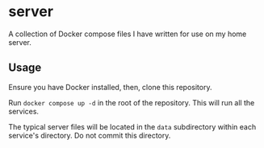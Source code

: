 # server
A collection of Docker compose files I have written for use on my home server.

## Usage
Ensure you have Docker installed, then, clone this repository.

Run `docker compose up -d` in the root of the repository. This will run all the services.

The typical server files will be located in the `data` subdirectory within each service's directory. Do not commit this directory.
